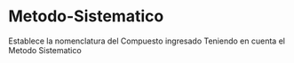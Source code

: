 # Metodo-Sistematico
Establece la nomenclatura del Compuesto ingresado  Teniendo en cuenta el Metodo Sistematico
